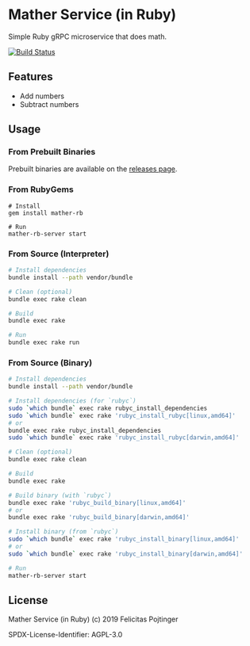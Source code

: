 # Mather Service (in Ruby)

Simple Ruby gRPC microservice that does math.

[![Build Status](https://travis-ci.com/pojntfx/mather-rb.svg?branch=master)](https://travis-ci.com/pojntfx/mather-rb)

## Features

- Add numbers
- Subtract numbers

## Usage

### From Prebuilt Binaries

Prebuilt binaries are available on the [releases page](https://github.com/pojntfx/mather-rb/releases/latest).

### From RubyGems

```
# Install
gem install mather-rb

# Run
mather-rb-server start
```

### From Source (Interpreter)

```bash
# Install dependencies
bundle install --path vendor/bundle

# Clean (optional)
bundle exec rake clean

# Build
bundle exec rake

# Run
bundle exec rake run
```

### From Source (Binary)

```bash
# Install dependencies
bundle install --path vendor/bundle

# Install dependencies (for `rubyc`)
sudo `which bundle` exec rake rubyc_install_dependencies
sudo `which bundle` exec rake 'rubyc_install_rubyc[linux,amd64]'
# or
bundle exec rake rubyc_install_dependencies
sudo `which bundle` exec rake 'rubyc_install_rubyc[darwin,amd64]'

# Clean (optional)
bundle exec rake clean

# Build
bundle exec rake

# Build binary (with `rubyc`)
bundle exec rake 'rubyc_build_binary[linux,amd64]'
# or
bundle exec rake 'rubyc_build_binary[darwin,amd64]'

# Install binary (from `rubyc`)
sudo `which bundle` exec rake 'rubyc_install_binary[linux,amd64]'
# or
sudo `which bundle` exec rake 'rubyc_install_binary[darwin,amd64]'

# Run
mather-rb-server start
```

## License

Mather Service (in Ruby) (c) 2019 Felicitas Pojtinger

SPDX-License-Identifier: AGPL-3.0
